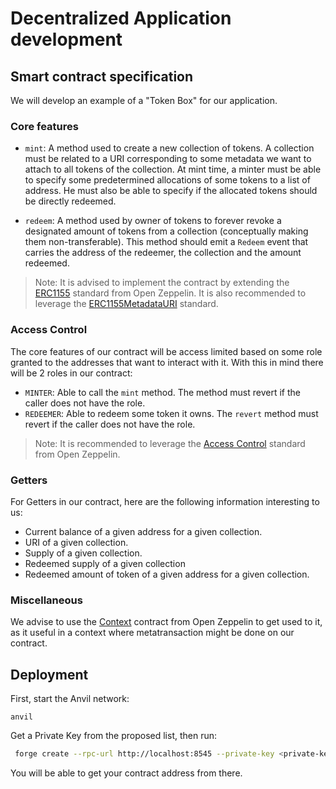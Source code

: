 # Decentralized Application development

## Smart contract specification

We will develop an example of a "Token Box" for our application.

### Core features

- `mint`: A method used to create a new collection of tokens. A collection must be related to a URI corresponding to
some metadata we want to attach to all tokens of the collection. At mint time, a minter must be able to specify some predetermined
allocations of some tokens to a list of address. He must also be able to specify if the allocated tokens should be directly 
redeemed.

- `redeem`: A method used by owner of tokens to forever revoke a designated amount of tokens from a collection (conceptually
making them non-transferable). This method should emit a `Redeem` event that carries the address of the redeemer, the 
collection and the amount redeemed.

> Note: It is advised to implement the contract by extending the [ERC1155](https://docs.openzeppelin.com/contracts/3.x/api/token/erc1155)
> standard from Open Zeppelin. It is also recommended to leverage the [ERC1155MetadataURI](https://docs.openzeppelin.com/contracts/3.x/api/token/erc1155#IERC1155MetadataURI)
> standard.

### Access Control 

The core features of our contract will be access limited based on some role granted to the addresses that want to interact with
it. With this in mind there will be 2 roles in our contract:

- `MINTER`: Able to call the `mint` method. The method must revert if the caller does not have the role.
- `REDEEMER`: Able to redeem some token it owns. The `revert` method must revert if the caller does not have the role.

> Note: It is recommended to leverage the [Access Control](https://docs.openzeppelin.com/contracts/3.x/access-control)
> standard from Open Zeppelin.

### Getters

For Getters in our contract, here are the following information interesting to us:
- Current balance of a given address for a given collection.
- URI of a given collection.
- Supply of a given collection.
- Redeemed supply of a given collection
- Redeemed amount of token of a given address for a given collection.

### Miscellaneous

We advise to use the [Context](https://github.com/OpenZeppelin/openzeppelin-contracts/blob/master/contracts/utils/Context.sol)
contract from Open Zeppelin to get used to it, as it useful in a context where metatransaction might be done on our contract.

## Deployment

First, start the Anvil network:

```shell
anvil
```

Get a Private Key from the proposed list, then run:
```bash
 forge create --rpc-url http://localhost:8545 --private-key <private-key> src/TokenBox.sol:TokenBox
```

You will be able to get your contract address from there.